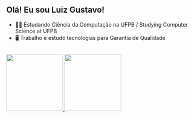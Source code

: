 ## Olá! Eu sou Luiz Gustavo!

- 👨‍💻 Estudando Ciência da Computação na UFPB / Studying Computer Science at UFPB
- 🖥️ Trabalho e estudo tecnologias para Garantia de Qualidade

##

<div>
  <a href="https://www.linkedin.com/in/gustavo-paixao/">
  <img height="150em" src="https://github-readme-stats.vercel.app/api?username=gustavopaixa1&theme=radical&count_private=true" />
  <img height="150em" src="https://github-readme-stats.vercel.app/api/top-langs/?username=gustavopaixa1&layout=compact&theme=radical" />
</div>

